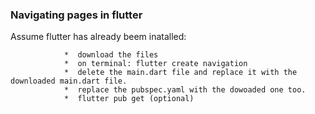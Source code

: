 ### Navigating pages in flutter
Assume flutter has already beem inatalled:

                *  download the files
                *  on terminal: flutter create navigation
                *  delete the main.dart file and replace it with the downloaded main.dart file.
                *  replace the pubspec.yaml with the dowoaded one too. 
                *  flutter pub get (optional)

